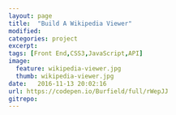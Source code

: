 ```yaml
---
layout: page
title:  "Build A Wikipedia Viewer"
modified:
categories: project
excerpt:
tags: [Front End,CSS3,JavaScript,API]
image: 
  feature: wikipedia-viewer.jpg
  thumb: wikipedia-viewer.jpg
date:   2016-11-13 20:02:16
url: https://codepen.io/Burfield/full/rWepJJ
gitrepo: 
---
```


